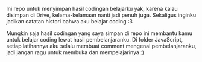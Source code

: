 Ini repo untuk menyimpan hasil codingan belajarku yak, karena kalau disimpan di Drive, kelama-kelamaan nanti jadi penuh juga. Sekaligus inginku jadikan catatan histori bahwa aku belajar coding :3

Mungkin saja hasil codingan yang saya simpan di repo ini membantu kamu untuk belajar coding lewat hasil pembelanjaranku.
Di folder JavaScript, setiap latihannya aku selalu membuat comment mengenai pembelanjaranku, jadi jangan ragu untuk membuka dan mempelajarinya :)

